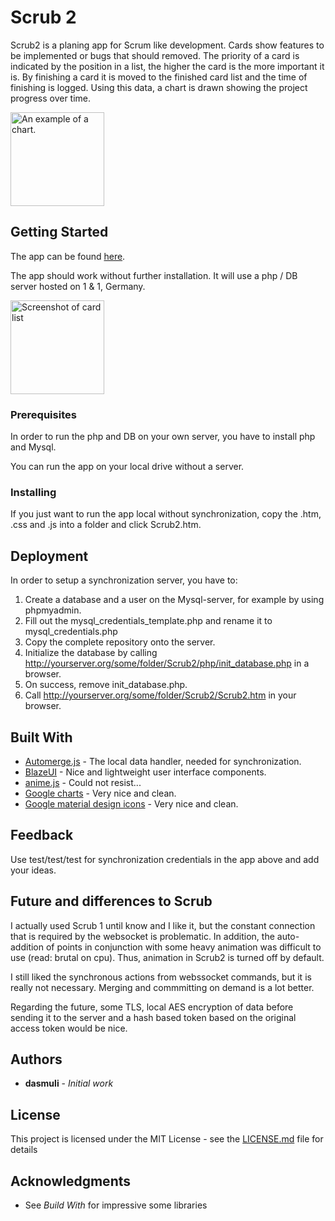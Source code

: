 # Scrub 2

Scrub2 is a planing app for Scrum like development.
Cards show features to be implemented or bugs that should removed.
The priority of a card is indicated by the position in a list,
the higher the card is the more important it is.
By finishing a card it is moved to the finished card list and the time of finishing is logged.
Using this data, a chart is drawn showing the project progress over time.

<img src="http://tazrabbaz.com/Scrub2/Media/ScreenshotScrub2_Chart.png"
alt="An example of a chart." style="width: 150px;"/>

## Getting Started

The app can be found [here](http://tazrabbaz.com/Scrub2/Scrub2.htm).

The app should work without further installation.
It will use a php / DB server hosted on 1 & 1, Germany.

<img src="http://tazrabbaz.com/Scrub2/Media/ScreenshotScrub2_Chart.png"
alt="Screenshot of card list" style="width: 150px;"/>

### Prerequisites

In order to run the php and DB on your own server, you have to install php and Mysql.

You can run the app on your local drive without a server.

### Installing

If you just want to run the app local without synchronization, copy the .htm, .css and .js
into a folder and click Scrub2.htm.

## Deployment

In order to setup a synchronization server, you have to:

1. Create a database and a user on the Mysql-server, for example by using phpmyadmin.
1. Fill out the mysql_credentials_template.php and rename it to mysql_credentials.php
1. Copy the complete repository onto the server.
1. Initialize the database by calling  http://yourserver.org/some/folder/Scrub2/php/init_database.php in a browser.
1. On success, remove init_database.php.
1. Call http://yourserver.org/some/folder/Scrub2/Scrub2.htm in your browser.

## Built With

* [Automerge.js](https://github.com/automerge/automerge) - The local data handler, needed for synchronization.
* [BlazeUI](https://www.blazeui.com/) - Nice and lightweight user interface components.
* [anime.js](http://animejs.com/) - Could not resist...
* [Google charts](https://developers.google.com/chart/) - Very nice and clean.
* [Google material design icons](https://material.io/icons/) - Very nice and clean.

## Feedback

Use test/test/test for synchronization credentials in the app above and add your ideas.

## Future and differences to Scrub

I actually used Scrub 1 until know and I like it, but the constant connection that is 
required by the websocket is problematic. In addition, the auto-addition of points
in conjunction with some heavy animation was difficult to use (read: brutal on cpu).
Thus, animation in Scrub2 is turned off by default.

I still liked the synchronous actions from webssocket commands, but it is really not
necessary. Merging and commmitting on demand is a lot better.

Regarding the future, some TLS, local AES encryption of data before sending it to the
server and a hash based token based on the original access token would be nice.

## Authors

* **dasmuli** - *Initial work*

## License

This project is licensed under the MIT License - see the [LICENSE.md](LICENSE.md) file for details

## Acknowledgments

* See *Build With* for impressive some libraries

